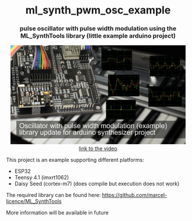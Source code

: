<h1 align="center">ml_synth_pwm_osc_example</h1>
<h3 align="center">pulse oscillator with pulse width modulation using the ML_SynthTools library (little example arduino project)</h3>  
<p align="center"> 
  <img src="img/splash.jpg" alt="project picture" width="480px" height="270px"><br>
  <a href="https://youtu.be/8ipPJ8rEOQM">link to the video</a>
</p>

This project is an example supporting different platforms:
- ESP32
- Teensy 4.1 (imxrt1062)
- Daisy Seed (cortex-m7) (does compile but execution does not work)

The required library can be found here: https://github.com/marcel-licence/ML_SynthTools

More information will be available in future